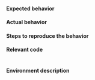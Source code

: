 #### Expected behavior



#### Actual behavior



#### Steps to reproduce the behavior



#### Relevant code

```

```

#### Environment description

